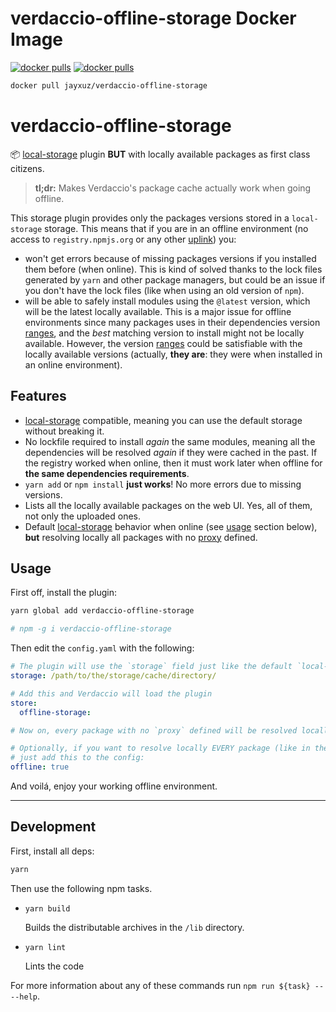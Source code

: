 # verdaccio-offline-storage Docker Image

[![docker pulls](https://img.shields.io/docker/pulls/jayxuz/verdaccio-offline-storage.svg?maxAge=43200)](https://hub.docker.com/r/jayxuz/verdaccio-offline-storage)
[![docker pulls](https://img.shields.io/docker/image-size/jayxuz/verdaccio-offline-storage/latest)](https://hub.docker.com/r/jayxuz/verdaccio-offline-storage)
```bash
docker pull jayxuz/verdaccio-offline-storage
```
# verdaccio-offline-storage

📦 [local-storage](https://github.com/verdaccio/monorepo/tree/master/plugins/local-storage) plugin
**BUT** with locally available packages as first class citizens. 

> **tl;dr:** Makes Verdaccio's package cache actually work when going offline. 

This storage plugin provides only the packages versions stored in a `local-storage` storage. This
means that if you are in an offline environment (no access to `registry.npmjs.org` or any other 
[uplink](https://verdaccio.org/docs/en/uplinks)) you:

- won't get errors because of missing packages versions if you installed them before (when online).
  This is kind of solved thanks to the lock files generated by `yarn` and other package managers,
  but could be an issue if you don't have the lock files (like when using an old version of `npm`).
- will be able to safely install modules using the `@latest` version, which will be the latest
  locally available. This is a major issue for offline environments since many packages uses in
  their dependencies version [ranges](https://docs.npmjs.com/misc/semver#advanced-range-syntax),
  and the _best_ matching version to install might not be locally available. However, the version
  [ranges](https://docs.npmjs.com/misc/semver#advanced-range-syntax) could be satisfiable with the
  locally available versions (actually, **they are**: they were when installed in an online
  environment).


## Features

- [local-storage](https://github.com/verdaccio/monorepo/tree/master/plugins/local-storage)
  compatible, meaning you can use the default storage without breaking it.
- No lockfile required to install _again_ the same modules, meaning all the dependencies will be
  resolved _again_ if they were cached in the past. If the registry worked when online, then it must
  work later when offline for **the same dependencies requirements**.
- `yarn add` or `npm install` **just works**! No more errors due to missing versions.
- Lists all the locally available packages on the web UI. Yes, all of them, not only the uploaded
  ones.
- Default [local-storage](https://github.com/verdaccio/monorepo/tree/master/plugins/local-storage)
  behavior when online (see [usage](#usage) section below), **but** resolving locally all packages
  with no [proxy](https://verdaccio.org/docs/en/packages#blocking-proxying-a-set-of-specific-packages)
  defined.

  
## Usage

First off, install the plugin:

```bash
yarn global add verdaccio-offline-storage

# npm -g i verdaccio-offline-storage
```

Then edit the `config.yaml` with the following:

```yaml
# The plugin will use the `storage` field just like the default `local-storage` plugin does
storage: /path/to/the/storage/cache/directory/

# Add this and Verdaccio will load the plugin 
store:
  offline-storage:

# Now on, every package with no `proxy` defined will be resolved locally!

# Optionally, if you want to resolve locally EVERY package (like in the v1 version of this plugin)
# just add this to the config:
offline: true
```

And voilá, enjoy your working offline environment.

---

## Development

First, install all deps:

```bash
yarn
```

Then use the following npm tasks.

  - `yarn build`

    Builds the distributable archives in the `/lib` directory.

  - `yarn lint`

    Lints the code

For more information about any of these commands run `npm run ${task} -- --help`.
